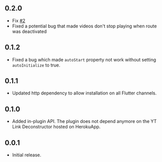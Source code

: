 ## 0.2.0

* Fix [#2](https://github.com/ja2375/FluTube/issues/2)
* Fixed a potential bug that made videos don't stop playing when route was deactivated

## 0.1.2

* Fixed a bug which made `autoStart` property not work without setting `autoInitialize` to true.

## 0.1.1

* Updated http dependency to allow installation on all Flutter channels.

## 0.1.0

* Added in-plugin API. The plugin does not depend anymore on the YT Link Deconstructor hosted on HerokuApp.

## 0.0.1

* Initial release.
